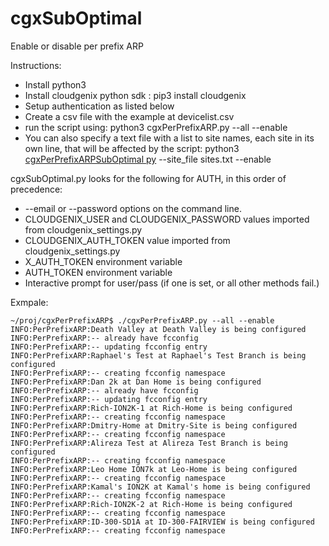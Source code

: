 # cgxSubOptimal
Enable or disable per prefix ARP

Instructions:

* Install python3
* Install cloudgenix python sdk : pip3 install cloudgenix
* Setup authentication as listed below
* Create a csv file with the example at devicelist.csv
* run the script using: python3 cgxPerPrefixARP.py --all --enable
* You can also specify a text file with a list to site names, each site in its own line, that will be affected by the script: python3 [cgxPerPrefixARPSubOptimal py](cgxPerPrefixARPSubOptimal.py) --site_file sites.txt --enable

cgxSubOptimal.py looks for the following for AUTH, in this order of precedence:

* --email or --password options on the command line.
* CLOUDGENIX_USER and CLOUDGENIX_PASSWORD values imported from cloudgenix_settings.py
* CLOUDGENIX_AUTH_TOKEN value imported from cloudgenix_settings.py
* X_AUTH_TOKEN environment variable
* AUTH_TOKEN environment variable
* Interactive prompt for user/pass (if one is set, or all other methods fail.)

Exmpale:
```
~/proj/cgxPerPrefixARP$ ./cgxPerPrefixARP.py --all --enable
INFO:PerPrefixARP:Death Valley at Death Valley is being configured
INFO:PerPrefixARP:-- already have fcconfig
INFO:PerPrefixARP:-- updating fcconfig entry
INFO:PerPrefixARP:Raphael's Test at Raphael's Test Branch is being configured
INFO:PerPrefixARP:-- creating fcconfig namespace
INFO:PerPrefixARP:Dan 2k at Dan Home is being configured
INFO:PerPrefixARP:-- already have fcconfig
INFO:PerPrefixARP:-- updating fcconfig entry
INFO:PerPrefixARP:Rich-ION2K-1 at Rich-Home is being configured
INFO:PerPrefixARP:-- creating fcconfig namespace
INFO:PerPrefixARP:Dmitry-Home at Dmitry-Site is being configured
INFO:PerPrefixARP:-- creating fcconfig namespace
INFO:PerPrefixARP:Alireza Test at Alireza Test Branch is being configured
INFO:PerPrefixARP:-- creating fcconfig namespace
INFO:PerPrefixARP:Leo Home ION7k at Leo-Home is being configured
INFO:PerPrefixARP:-- creating fcconfig namespace
INFO:PerPrefixARP:Kamal's ION2K at Kamal's home is being configured
INFO:PerPrefixARP:-- creating fcconfig namespace
INFO:PerPrefixARP:Rich-ION2K-2 at Rich-Home is being configured
INFO:PerPrefixARP:-- creating fcconfig namespace
INFO:PerPrefixARP:ID-300-SD1A at ID-300-FAIRVIEW is being configured
INFO:PerPrefixARP:-- creating fcconfig namespace
```
